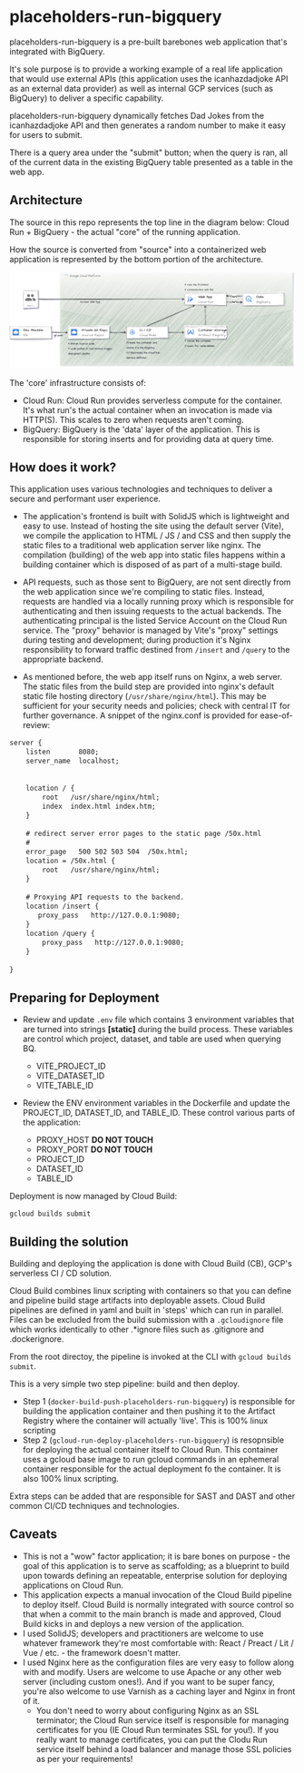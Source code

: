 # placeholders-run-bigquery
placeholders-run-bigquery is a pre-built barebones web application that's integrated with BigQuery.  

It's sole purpose is to provide a working example of a real life application that would use external APIs (this application uses the icanhazdadjoke API as an external data provider) as well as internal GCP services (such as BigQuery) to deliver a specific capability.  

placeholders-run-bigquery dynamically fetches Dad Jokes from the icanhazdadjoke API and then generates a random number to make it easy for users to submit.  

There is a query area under the "submit" button; when the query is ran, all of the current data in the existing BigQuery table presented as a table in the web app.  

## Architecture
The source in this repo represents the top line in the diagram below:  Cloud Run + BigQuery - the actual "core" of the running application.  

How the source is converted from "source" into a containerized web application is represented by the bottom portion of the architecture.  

![Alt text](data-driven-web-apps.jpg)

The 'core' infrastructure consists of:
- Cloud Run:  Cloud Run provides serverless compute for the container.  It's what run's the actual container when an invocation is made via HTTP(S).  This scales to zero when requests aren't coming.
- BigQuery:  BigQuery is the 'data' layer of the application. This is responsible for storing inserts and for providing data at query time.  

## How does it work?
This application uses various technologies and techniques to deliver a secure and performant user experience.

- The application's frontend is built with SolidJS which is lightweight and easy to use.  Instead of hosting the site using the default server (Vite), we compile the application to HTML / JS / and CSS and then supply the static files to a traditional web application server like nginx.  The compilation (building) of the web app into static files happens within a building container which is disposed of as part of a multi-stage build.

- API requests, such as those sent to BigQuery, are not sent directly from the web application since we're compiling to static files.  Instead, requests are handled via a locally running proxy which is responsible for authenticating and then issuing requests to the actual backends.  The authenticating principal is the listed Service Account on the Cloud Run service.  The "proxy" behavior is managed by Vite's "proxy" settings during testing and development; during production it's Nginx responsibility to forward traffic destined from `/insert` and `/query` to the appropriate backend.  

- As mentioned before, the web app itself runs on Nginx, a web server.  The static files from the build step are provided into nginx's default static file hosting directory (`/usr/share/nginx/html`).  This may be sufficient for your security needs and policies; check with central IT for further governance.  A snippet of the nginx.conf is provided for ease-of-review:

```
server {
    listen       8080;
    server_name  localhost;


    location / {
        root   /usr/share/nginx/html;
        index  index.html index.htm;
    }

    # redirect server error pages to the static page /50x.html
    #
    error_page   500 502 503 504  /50x.html;
    location = /50x.html {
        root   /usr/share/nginx/html;
    }

    # Proxying API requests to the backend.    
    location /insert {
       proxy_pass   http://127.0.0.1:9080;
    }
    location /query {
        proxy_pass   http://127.0.0.1:9080;
    }

}
```

## Preparing for Deployment

- Review and update `.env` file which contains 3 environment variables that are turned into strings **[static]** during the build process.  These variables are  control which project, dataset, and table are used when querying BQ.  
  - VITE_PROJECT_ID
  - VITE_DATASET_ID
  - VITE_TABLE_ID

- Review the ENV environment variables in the Dockerfile and update the PROJECT_ID, DATASET_ID, and TABLE_ID.  These control various parts of the application:
  - PROXY_HOST **DO NOT TOUCH**
  - PROXY_PORT **DO NOT TOUCH**
  - PROJECT_ID 
  - DATASET_ID
  - TABLE_ID

Deployment is now managed by Cloud Build:

```shell
gcloud builds submit
```


## Building the solution

Building and deploying the application is done with Cloud Build (CB), GCP's serverless CI / CD solution.  

Cloud Build combines linux scripting with containers so that you can define and pipeline build stage artifacts into deployable assets.  Cloud Build pipelines are defined in yaml and built in 'steps' which can run in parallel.  Files can be excluded from the build submission with a `.gcloudignore` file which works identically to other .*ignore files such as .gitignore and .dockerignore.  

From the root directoy, the pipeline is invoked at the CLI with `gcloud builds submit`. 

This is a very simple two step pipeline: build and then deploy.
- Step 1 (`docker-build-push-placeholders-run-bigquery`) is responsible for building the application container and then pushing it to the Artifact Registry where the container will actually 'live'.  This is 100% linux scripting
- Step 2 (`gcloud-run-deploy-placeholders-run-bigquery`) is resopnsible for deploying the actual container itself to Cloud Run.  This container uses a gcloud base image to run gcloud commands in an ephemeral container responsible for the actual deployment fo the container. It is also 100% linux scripting.

Extra steps can be added that are responsible for SAST and DAST and other common CI/CD techniques and technologies.  

## Caveats 
- This is not a "wow" factor application; it is bare bones on purpose - the goal of this application is to serve as scaffolding; as a blueprint to build upon towards defining an repeatable, enterprise solution for deploying applications on Cloud Run. 
- This application expects a manual invocation of the Cloud Build pipeline to deploy itself.  Cloud Build is normally integrated with source control so that when a commit to the main branch is made and approved, Cloud Build kicks in and deploys a new version of the application.  
- I used SolidJS; developers and practitioners are welcome to use whatever framework they're most comfortable with:  React / Preact / Lit / Vue / etc. - the framework doesn't matter.  
- I used Nginx here as the configuration files are very easy to follow along with and modify.  Users are welcome to use Apache or any other web server (including custom ones!).  And if you want to be super fancy, you're also welcome to use Varnish as a caching layer and Nginx in front of it.
  - You don't need to worry about configuring Nginx as an SSL terminator; the Cloud Run service itself is responsible for managing certificates for you (IE Cloud Run terminates SSL for you!).  If you really want to manage certificates, you can put the Clodu Run service itself behind a load balancer and manage those SSL policies as per your requirements!


